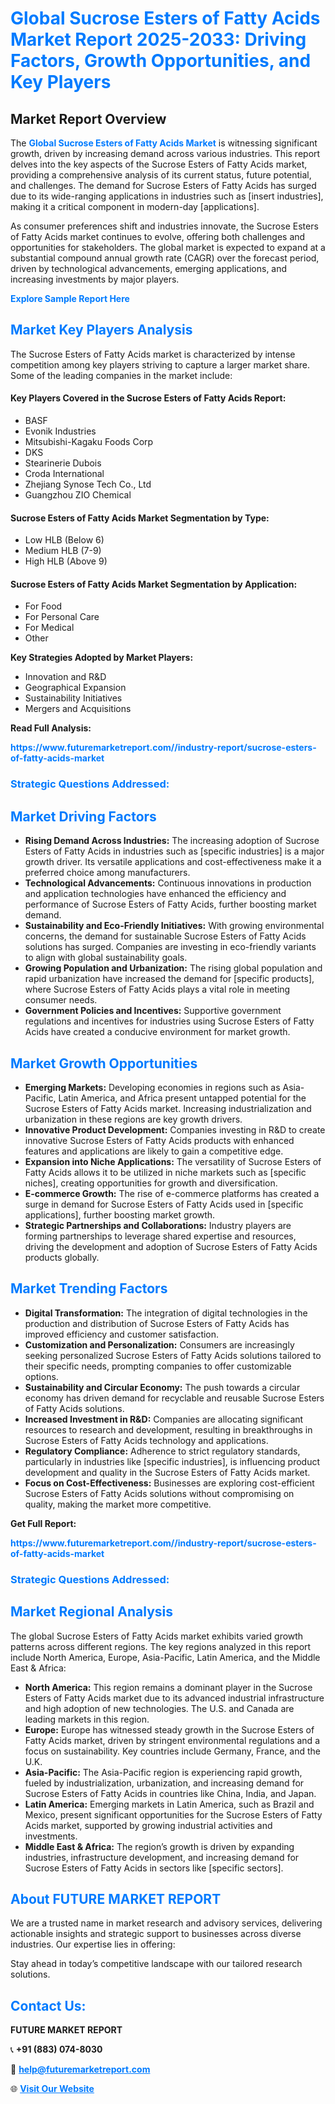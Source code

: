 <h1 style="color: #007BFF;">Global Sucrose Esters of Fatty Acids Market Report 2025-2033: Driving Factors, Growth Opportunities, and Key Players</h1>

<section id="overview">
<h2>Market Report Overview</h2>
<p>The <a href="https://www.futuremarketreport.com//industry-report/sucrose-esters-of-fatty-acids-market" style="color: #007BFF; text-decoration: none;"><strong>Global Sucrose Esters of Fatty Acids Market</strong></a> is witnessing significant growth, driven by increasing demand across various industries. This report delves into the key aspects of the Sucrose Esters of Fatty Acids market, providing a comprehensive analysis of its current status, future potential, and challenges. The demand for Sucrose Esters of Fatty Acids has surged due to its wide-ranging applications in industries such as [insert industries], making it a critical component in modern-day [applications].</p>
<p>As consumer preferences shift and industries innovate, the Sucrose Esters of Fatty Acids market continues to evolve, offering both challenges and opportunities for stakeholders. The global market is expected to expand at a substantial compound annual growth rate (CAGR) over the forecast period, driven by technological advancements, emerging applications, and increasing investments by major players.</p>
</section>

<section id="overview">
<p><a href="https://www.futuremarketreport.com//request-sample/reportId=90015" style="color: #007BFF; text-decoration: none;"><strong>Explore Sample Report Here</strong></a></p>
</section>

<section id="key-players">
<h2 style="color: #007BFF;">Market Key Players Analysis</h2>
<p>The Sucrose Esters of Fatty Acids market is characterized by intense competition among key players striving to capture a larger market share. Some of the leading companies in the market include:</p>
<h4>Key Players Covered in the Sucrose Esters of Fatty Acids Report:</h4>
<ul><li>BASF</li><li>Evonik Industries</li><li>Mitsubishi-Kagaku Foods Corp</li><li>DKS</li><li>Stearinerie Dubois</li><li>Croda International</li><li>Zhejiang Synose Tech Co., Ltd</li><li>Guangzhou ZIO Chemical</li></ul>
<h4>Sucrose Esters of Fatty Acids Market Segmentation by Type:</h4>
<ul><li>Low HLB (Below 6)</li><li>Medium HLB (7-9)</li><li>High HLB (Above 9)</li></ul>

<h4>Sucrose Esters of Fatty Acids Market Segmentation by Application:</h4>
<ul><li>For Food</li><li>For Personal Care</li><li>For Medical</li><li>Other</li></ul>
<p><strong>Key Strategies Adopted by Market Players:</strong></p>
<ul>
<li>Innovation and R&D</li>
<li>Geographical Expansion</li>
<li>Sustainability Initiatives</li>
<li>Mergers and Acquisitions</li>
</ul>
</section>

<section>
<p><strong>Read Full Analysis: </strong></p><a href="https://www.futuremarketreport.com//industry-report/sucrose-esters-of-fatty-acids-market" style="color: #007BFF; text-decoration: none;"><strong>https://www.futuremarketreport.com//industry-report/sucrose-esters-of-fatty-acids-market</strong></a>
<h3 style="color: #007BFF;">Strategic Questions Addressed:</h3>
</section>

<section id="driving-factors">
<h2 style="color: #007BFF;">Market Driving Factors</h2>
<ul>
<li><strong>Rising Demand Across Industries:</strong> The increasing adoption of Sucrose Esters of Fatty Acids in industries such as [specific industries] is a major growth driver. Its versatile applications and cost-effectiveness make it a preferred choice among manufacturers.</li>
<li><strong>Technological Advancements:</strong> Continuous innovations in production and application technologies have enhanced the efficiency and performance of Sucrose Esters of Fatty Acids, further boosting market demand.</li>
<li><strong>Sustainability and Eco-Friendly Initiatives:</strong> With growing environmental concerns, the demand for sustainable Sucrose Esters of Fatty Acids solutions has surged. Companies are investing in eco-friendly variants to align with global sustainability goals.</li>
<li><strong>Growing Population and Urbanization:</strong> The rising global population and rapid urbanization have increased the demand for [specific products], where Sucrose Esters of Fatty Acids plays a vital role in meeting consumer needs.</li>
<li><strong>Government Policies and Incentives:</strong> Supportive government regulations and incentives for industries using Sucrose Esters of Fatty Acids have created a conducive environment for market growth.</li>
</ul>
</section>

<section id="growth-opportunities">
<h2 style="color: #007BFF;">Market Growth Opportunities</h2>
<ul>
<li><strong>Emerging Markets:</strong> Developing economies in regions such as Asia-Pacific, Latin America, and Africa present untapped potential for the Sucrose Esters of Fatty Acids market. Increasing industrialization and urbanization in these regions are key growth drivers.</li>
<li><strong>Innovative Product Development:</strong> Companies investing in R&D to create innovative Sucrose Esters of Fatty Acids products with enhanced features and applications are likely to gain a competitive edge.</li>
<li><strong>Expansion into Niche Applications:</strong> The versatility of Sucrose Esters of Fatty Acids allows it to be utilized in niche markets such as [specific niches], creating opportunities for growth and diversification.</li>
<li><strong>E-commerce Growth:</strong> The rise of e-commerce platforms has created a surge in demand for Sucrose Esters of Fatty Acids used in [specific applications], further boosting market growth.</li>
<li><strong>Strategic Partnerships and Collaborations:</strong> Industry players are forming partnerships to leverage shared expertise and resources, driving the development and adoption of Sucrose Esters of Fatty Acids products globally.</li>
</ul>
</section>

<section id="trending-factors">
<h2 style="color: #007BFF;">Market Trending Factors</h2>
<ul>
<li><strong>Digital Transformation:</strong> The integration of digital technologies in the production and distribution of Sucrose Esters of Fatty Acids has improved efficiency and customer satisfaction.</li>
<li><strong>Customization and Personalization:</strong> Consumers are increasingly seeking personalized Sucrose Esters of Fatty Acids solutions tailored to their specific needs, prompting companies to offer customizable options.</li>
<li><strong>Sustainability and Circular Economy:</strong> The push towards a circular economy has driven demand for recyclable and reusable Sucrose Esters of Fatty Acids solutions.</li>
<li><strong>Increased Investment in R&D:</strong> Companies are allocating significant resources to research and development, resulting in breakthroughs in Sucrose Esters of Fatty Acids technology and applications.</li>
<li><strong>Regulatory Compliance:</strong> Adherence to strict regulatory standards, particularly in industries like [specific industries], is influencing product development and quality in the Sucrose Esters of Fatty Acids market.</li>
<li><strong>Focus on Cost-Effectiveness:</strong> Businesses are exploring cost-efficient Sucrose Esters of Fatty Acids solutions without compromising on quality, making the market more competitive.</li>
</ul>
</section>

<section>
<p><strong>Get Full Report: </strong></p><a href="https://www.futuremarketreport.com//industry-report/sucrose-esters-of-fatty-acids-market" style="color: #007BFF; text-decoration: none;"><strong>https://www.futuremarketreport.com//industry-report/sucrose-esters-of-fatty-acids-market</strong></a>
<h3 style="color: #007BFF;">Strategic Questions Addressed:</h3>
</section>


<section id="regional-analysis">
<h2 style="color: #007BFF;">Market Regional Analysis</h2>
<p>The global Sucrose Esters of Fatty Acids market exhibits varied growth patterns across different regions. The key regions analyzed in this report include North America, Europe, Asia-Pacific, Latin America, and the Middle East & Africa:</p>
<ul>
<li><strong>North America:</strong> This region remains a dominant player in the Sucrose Esters of Fatty Acids market due to its advanced industrial infrastructure and high adoption of new technologies. The U.S. and Canada are leading markets in this region.</li>
<li><strong>Europe:</strong> Europe has witnessed steady growth in the Sucrose Esters of Fatty Acids market, driven by stringent environmental regulations and a focus on sustainability. Key countries include Germany, France, and the U.K.</li>
<li><strong>Asia-Pacific:</strong> The Asia-Pacific region is experiencing rapid growth, fueled by industrialization, urbanization, and increasing demand for Sucrose Esters of Fatty Acids in countries like China, India, and Japan.</li>
<li><strong>Latin America:</strong> Emerging markets in Latin America, such as Brazil and Mexico, present significant opportunities for the Sucrose Esters of Fatty Acids market, supported by growing industrial activities and investments.</li>
<li><strong>Middle East & Africa:</strong> The region’s growth is driven by expanding industries, infrastructure development, and increasing demand for Sucrose Esters of Fatty Acids in sectors like [specific sectors].</li>
</ul>
</section>

<footer>
<h2 style="color: #007BFF;">About FUTURE MARKET REPORT</h2>
<p>We are a trusted name in market research and advisory services, delivering actionable insights and strategic support to businesses across diverse industries. Our expertise lies in offering:</p>

<p>Stay ahead in today’s competitive landscape with our tailored research solutions.</p>

<h2 style="color: #007BFF;">Contact Us:</h2>
<p><strong>FUTURE MARKET REPORT</strong></p>
<p>📞 <strong>+91 (883) 074-8030</strong></p>
<p>📧 <strong><a href="mailto:help@futuremarketreport.com" style="color: #007BFF;">help@futuremarketreport.com</a></strong></p>
<p>🌐 <strong><a href="https://www.futuremarketreport.com/" style="color: #007BFF;">Visit Our Website</a></strong></p>
</footer>